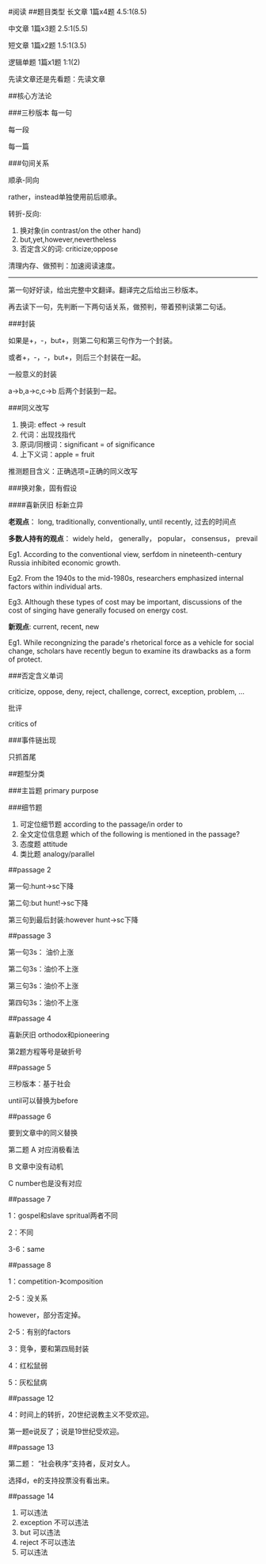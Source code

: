 #阅读
##题目类型
长文章 1篇x4题 4.5:1(8.5)

中文章 1篇x3题 2.5:1(5.5)

短文章 1篇x2题 1.5:1(3.5)

逻辑单题 1篇x1题 1:1(2)


先读文章还是先看题：先读文章

##核心方法论

###三秒版本
每一句

每一段

每一篇


###句间关系

顺承-同向

rather，instead单独使用前后顺承。

转折-反向: 

1. 换对象(in contrast/on the other hand)
2. but,yet,however,nevertheless
3. 否定含义的词: criticize;oppose

清理内存、做预判：加速阅读速度。 

***

第一句好好读，给出完整中文翻译。翻译完之后给出三秒版本。

再去读下一句，先判断一下两句话关系，做预判，带着预判读第二句话。

###封装

如果是+，-，but+，则第二句和第三句作为一个封装。

或者+，-，-，but+，则后三个封装在一起。

一般意义的封装

a->b,a->c,c->b 后两个封装到一起。


###同义改写

1. 换词: effect -> result
2. 代词：出现找指代
3. 原词/同根词：significant = of significance
4. 上下义词：apple = fruit

推测题目含义：正确选项=正确的同义改写

###换对象，固有假设

####喜新厌旧 标新立异

**老观点**： long, traditionally, conventionally, until recently, 过去的时间点

**多数人持有的观点**： widely held， generally， popular， consensus， prevail

Eg1. According to the conventional view, serfdom in nineteenth-century Russia inhibited economic growth.

Eg2. From the 1940s to the mid-1980s, researchers emphasized internal factors within individual arts.

Eg3. Although these types of cost may be important, discussions of the cost of singing have generally focused on energy cost.

**新观点**: current, recent, new

Eg1. While recongnizing the parade's rhetorical force as a vehicle for social change, scholars have recently begun to examine its drawbacks as a form of protect.

###否定含义单词

criticize, oppose, deny, reject, challenge, correct, exception, problem, ... 

批评

critics of

###事件链出现

只抓首尾

##题型分类

###主旨题
primary purpose

###细节题
1. 可定位细节题 according to the passage/in order to
2. 全文定位信息题 which of the following is mentioned in the passage?
3. 态度题 attitude
4. 类比题 analogy/parallel


##passage 2

第一句:hunt->sc下降

第二句:but hunt!->sc下降

第三句到最后封装:however hunt->sc下降


##passage 3

第一句3s： 油价上涨

第二句3s：油价不上涨

第三句3s：油价不上涨

第四句3s：油价不上涨



##passage 4

喜新厌旧 orthodox和pioneering

第2题方程等号是破折号

##passage 5

三秒版本：基于社会

until可以替换为before

##passage 6

要到文章中的同义替换

第二题 A 对应消极看法

B 文章中没有动机

C number也是没有对应

##passage 7

1：gospel和slave spritual两者不同

2：不同

3-6：same

##passage 8

1：competition-》composition

2-5：没关系

however，部分否定掉。

2-5：有别的factors

3：竞争，要和第四局封装

4：红松鼠弱

5：灰松鼠病

##passage 12

4：时间上的转折，20世纪说教主义不受欢迎。

第一题e说反了；说是19世纪受欢迎。

##passage 13

第二题： “社会秩序”支持者，反对女人。

选择d，e的支持投票没有看出来。

##passage 14

1. 可以违法
2. exception 不可以违法
3. but 可以违法
4. reject 不可以违法
5. 可以违法

